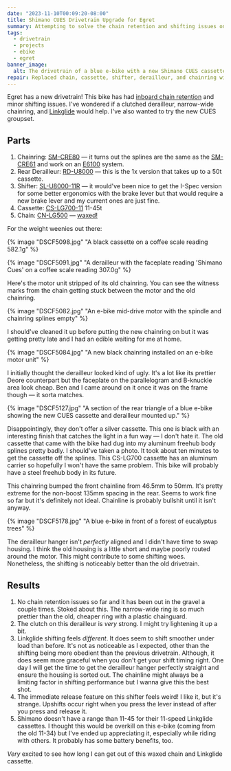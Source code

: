 ```yaml
---
date: "2023-11-10T00:09:20-08:00"
title: Shimano CUES Drivetrain Upgrade for Egret
summary: Attempting to solve the chain retention and shifting issues on my e-bike with a new drivetrain. Now it's got a narrow-wide chainring, a clutched rear derailleur, and the extra chainline increases the gap so the chain can't get stuck.
tags:
  - drivetrain
  - projects
  - ebike
  - egret
banner_image:
  alt: The drivetrain of a blue e-bike with a new Shimano CUES cassette, derailleur, and chainring.
repair: Replaced chain, cassette, shifter, derailleur, and chainring with a Shimano CUES groupset.
---
```


Egret has a new drivetrain! This bike has had [inboard chain retention](/posts/1x-ebike-chain-retention-problems) and minor shifting issues. I've wondered if a clutched derailleur, narrow-wide chainring, and [Linkglide](/posts/linkglide-di2-incompatible-with-e6100#why-linkglide-and-di2) would help. I've also wanted to try the new CUES groupset.

## Parts

1. Chainring: [SM-CRE80](https://bike.shimano.com/en-US/product/component/ep6-ep600/SM-CRE80.html) — it turns out the splines are the same as the [SM-CRE61](https://bike.shimano.com/en-US/product/component/city---trekking-e-bike-e6100-series/SM-CRE61.html) and work on an [E6100](https://bike.shimano.com/en-US/product/component/city---trekking-e-bike-e6100-series/DU-E6100.html) system.
1. Rear Derailleur: [RD-U8000](https://bike.shimano.com/en-US/product/component/cues-u8000/RD-U8000.html) — this is the 1x version that takes up to a 50t cassette.
1. Shifter: [SL-U8000-11R](https://bike.shimano.com/en-US/product/component/cues-u8000/SL-U8000-11R.html) — it would've been nice to get the I-Spec version for some better ergonomics with the brake lever but that would require a new brake lever and my current ones are just fine.
1. Cassette: [CS-LG700-11](https://bike.shimano.com/en-US/product/component/cues-u8000/CS-LG700-11.html) 11-45t
1. Chain: [CN-LG500](https://bike.shimano.com/en-US/product/component/ep8-ep800/CN-LG500.html) — [waxed!](/posts/chain-wax)

For the weight weenies out there:

{% image "DSCF5098.jpg" "A black cassette on a coffee scale reading 582.1g" %}

{% image "DSCF5091.jpg" "A derailleur with the faceplate reading 'Shimano Cues' on a coffee scale reading 307.0g" %}

Here's the motor unit stripped of its old chainring. You can see the witness marks from the chain getting stuck between the motor and the old chainring.

{% image "DSCF5082.jpg" "An e-bike mid-drive motor with the spindle and chainring splines empty" %}

I should've cleaned it up before putting the new chainring on but it was getting pretty late and I had an edible waiting for me at home.

{% image "DSCF5084.jpg" "A new black chainring installed on an e-bike motor unit" %}

I initially thought the derailleur looked kind of ugly. It's a lot like its prettier Deore counterpart but the faceplate on the parallelogram and B-knuckle area look cheap. Ben and I came around on it once it was on the frame though — it sorta matches.

{% image "DSCF5127.jpg" "A section of the rear triangle of a blue e-bike showing the new CUES cassette and derailleur mounted up." %}

Disappointingly, they don't offer a silver cassette. This one is black with an interesting finish that catches the light in a fun way — I don't hate it. The old cassette that came with the bike had dug into my aluminum freehub body splines pretty badly. I should've taken a photo. It took about ten minutes to get the cassette off the splines. This CS-LG700 cassette has an aluminum carrier so hopefully I won't have the same problem. This bike will probably have a steel freehub body in its future.

This chainring bumped the front chainline from 46.5mm to 50mm. It's pretty extreme for the non-boost 135mm spacing in the rear. Seems to work fine so far but it's definitely not ideal. Chainline is probably bullshit until it isn't anyway.

{% image "DSCF5178.jpg" "A blue e-bike in front of a forest of eucalyptus trees" %}

The derailleur hanger isn't _perfectly_ aligned and I didn't have time to swap housing. I think the old housing is a little short and maybe poorly routed around the motor. This might contribute to some shifting woes. Nonetheless, the shifting is noticeably better than the old drivetrain.

## Results

1. No chain retention issues so far and it has been out in the gravel a couple times. Stoked about this. The narrow-wide ring is so much prettier than the old, cheaper ring with a plastic chainguard.
1. The clutch on this derailleur is _very_ strong. I might try lightening it up a bit.
1. Linkglide shifting feels _different_. It does seem to shift smoother under load than before. It's not as noticeable as I expected, other than the shifting being more obedient than the previous drivetrain. Although, it does seem more graceful when you don't get your shift timing right. One day I will get the time to get the derailleur hanger perfectly straight and ensure the housing is sorted out. The chainline might always be a limiting factor in shifting performance but I wanna give this the best shot.
1. The immediate release feature on this shifter feels weird! I like it, but it's strange. Upshifts occur right when you press the lever instead of after you press and release it.
1. Shimano doesn't have a range than 11-45 for their 11-speed Linkglide cassettes. I thought this would be overkill on this e-bike (coming from the old 11-34) but I've ended up appreciating it, especially while riding with others. It probably has some battery benefits, too.

_Very_ excited to see how long I can get out of this waxed chain and Linkglide cassette.
